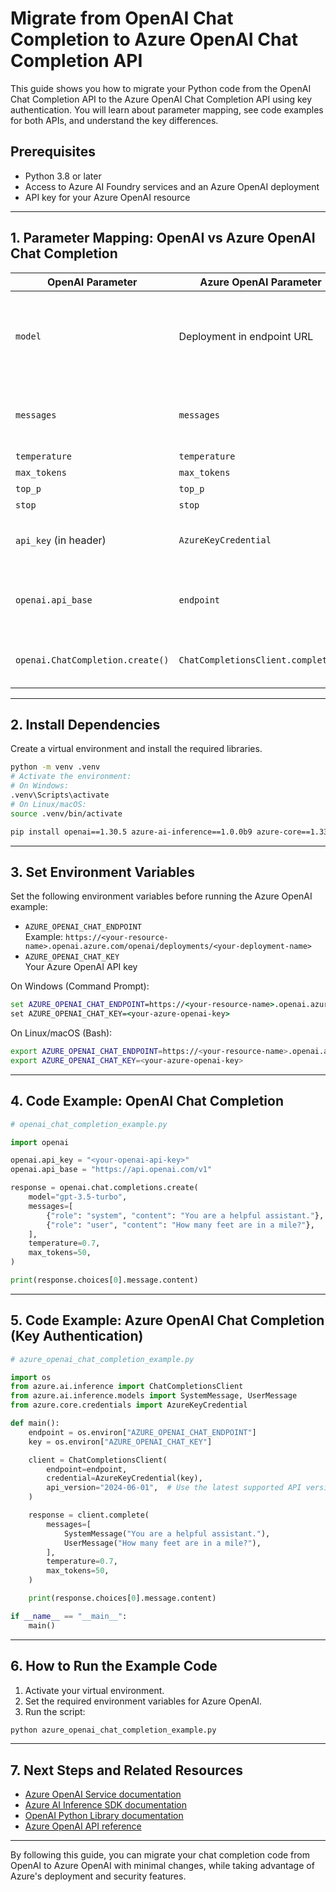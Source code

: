 # Migrate from OpenAI Chat Completion to Azure OpenAI Chat Completion API

This guide shows you how to migrate your Python code from the OpenAI Chat Completion API to the Azure OpenAI Chat Completion API using key authentication. You will learn about parameter mapping, see code examples for both APIs, and understand the key differences.

## Prerequisites

- Python 3.8 or later
- Access to Azure AI Foundry services and an Azure OpenAI deployment
- API key for your Azure OpenAI resource

---

## 1. Parameter Mapping: OpenAI vs Azure OpenAI Chat Completion

| OpenAI Parameter         | Azure OpenAI Parameter         | Notes                                                                                 |
|------------------------- |-------------------------------|---------------------------------------------------------------------------------------|
| `model`                  | Deployment in endpoint URL     | Azure uses deployment name in the endpoint URL, not as a parameter                    |
| `messages`               | `messages`                     | Same structure: list of message objects                                               |
| `temperature`            | `temperature`                  | Same                                                                                  |
| `max_tokens`             | `max_tokens`                   | Same                                                                                  |
| `top_p`                  | `top_p`                        | Same                                                                                  |
| `stop`                   | `stop`                         | Same                                                                                  |
| `api_key` (in header)    | `AzureKeyCredential`           | Passed as credential in Azure SDK                                                     |
| `openai.api_base`        | `endpoint`                     | Azure endpoint includes deployment name                                               |
| `openai.ChatCompletion.create()` | `ChatCompletionsClient.complete()` | Different method names and SDKs                                                      |

---

## 2. Install Dependencies

Create a virtual environment and install the required libraries.

```bash
python -m venv .venv
# Activate the environment:
# On Windows:
.venv\Scripts\activate
# On Linux/macOS:
source .venv/bin/activate

pip install openai==1.30.5 azure-ai-inference==1.0.0b9 azure-core==1.33.0
```

---

## 3. Set Environment Variables

Set the following environment variables before running the Azure OpenAI example:

- `AZURE_OPENAI_CHAT_ENDPOINT`  
  Example: `https://<your-resource-name>.openai.azure.com/openai/deployments/<your-deployment-name>`
- `AZURE_OPENAI_CHAT_KEY`  
  Your Azure OpenAI API key

On Windows (Command Prompt):

```cmd
set AZURE_OPENAI_CHAT_ENDPOINT=https://<your-resource-name>.openai.azure.com/openai/deployments/<your-deployment-name>
set AZURE_OPENAI_CHAT_KEY=<your-azure-openai-key>
```

On Linux/macOS (Bash):

```bash
export AZURE_OPENAI_CHAT_ENDPOINT=https://<your-resource-name>.openai.azure.com/openai/deployments/<your-deployment-name>
export AZURE_OPENAI_CHAT_KEY=<your-azure-openai-key>
```

---

## 4. Code Example: OpenAI Chat Completion

```python
# openai_chat_completion_example.py

import openai

openai.api_key = "<your-openai-api-key>"
openai.api_base = "https://api.openai.com/v1"

response = openai.chat.completions.create(
    model="gpt-3.5-turbo",
    messages=[
        {"role": "system", "content": "You are a helpful assistant."},
        {"role": "user", "content": "How many feet are in a mile?"},
    ],
    temperature=0.7,
    max_tokens=50,
)

print(response.choices[0].message.content)
```

---

## 5. Code Example: Azure OpenAI Chat Completion (Key Authentication)

```python
# azure_openai_chat_completion_example.py

import os
from azure.ai.inference import ChatCompletionsClient
from azure.ai.inference.models import SystemMessage, UserMessage
from azure.core.credentials import AzureKeyCredential

def main():
    endpoint = os.environ["AZURE_OPENAI_CHAT_ENDPOINT"]
    key = os.environ["AZURE_OPENAI_CHAT_KEY"]

    client = ChatCompletionsClient(
        endpoint=endpoint,
        credential=AzureKeyCredential(key),
        api_version="2024-06-01",  # Use the latest supported API version
    )

    response = client.complete(
        messages=[
            SystemMessage("You are a helpful assistant."),
            UserMessage("How many feet are in a mile?"),
        ],
        temperature=0.7,
        max_tokens=50,
    )

    print(response.choices[0].message.content)

if __name__ == "__main__":
    main()
```

---

## 6. How to Run the Example Code

1. Activate your virtual environment.
2. Set the required environment variables for Azure OpenAI.
3. Run the script:

```bash
python azure_openai_chat_completion_example.py
```

---

## 7. Next Steps and Related Resources

- [Azure OpenAI Service documentation](https://learn.microsoft.com/azure/ai-services/openai/)
- [Azure AI Inference SDK documentation](https://learn.microsoft.com/python/api/overview/azure/ai-inference-readme)
- [OpenAI Python Library documentation](https://platform.openai.com/docs/libraries/python-library)
- [Azure OpenAI API reference](https://learn.microsoft.com/azure/ai-services/openai/reference)

---

By following this guide, you can migrate your chat completion code from OpenAI to Azure OpenAI with minimal changes, while taking advantage of Azure's deployment and security features.